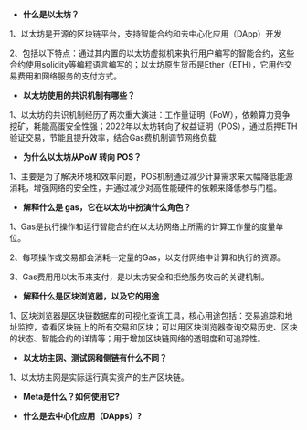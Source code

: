 - **什么是以太坊？**

1、以太坊是开源的区块链平台，支持智能合约和去中心化应用（DApp）开发

2、包括以下特点：通过其内置的以太坊虚拟机来执行用户编写的智能合约，这些合约使用solidity等编程语言编写的；以太坊原生货币是Ether（ETH），它用作交易费用和网络服务的支付方式。

- **以太坊使用的共识机制有哪些？**

1、以太坊的共识机制经历了两次重大演进：工作量证明（PoW），依赖算力竞争挖矿，耗能高蛋安全性强；2022年以太坊转向了权益证明（POS），通过质押ETH验证交易，节能且提升效率，结合Gas费机制调节网络负载

- **为什么以太坊从PoW 转向 POS？**

1、主要是为了解决环境和效率问题，POS机制通过减少计算需求来大幅降低能源消耗，增强网络的安全性，并通过减少对高性能硬件的依赖来降低参与门槛。

- **解释什么是 gas，它在以太坊中扮演什么角色？**

1、Gas是执行操作和运行智能合约在以太坊网络上所需的计算工作量的度量单位。

2、每项操作或交易都会消耗一定量的Gas，以支付网络中计算和执行的资源。

3、Gas费用用以太币来支付，是以太坊安全和拒绝服务攻击的关键机制。

- **解释什么是区块浏览器，以及它的用途**

1、区块浏览器是区块链数据库的可视化查询工具，核心用途包括：交易追踪和地址监控，查看区块链上的所有交易和区块；可以用区块浏览器查询交易历史、区块的状态、智能合约的详情等；用于增加区块链网络的透明度和可追踪性。

- **以太坊主网、测试网和侧链有什么不同？**

1、以太坊主网是实际运行真实资产的生产区块链。

- **Meta是什么？如何使用它?**

- **什么是去中心化应用（DApps）?**
